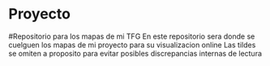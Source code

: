 # Proyecto
#Repositorio para los mapas de mi TFG
En este repositorio sera donde se cuelguen los mapas de mi proyecto para su visualizacion online
Las tildes se omiten a proposito para evitar posibles discrepancias internas de lectura
